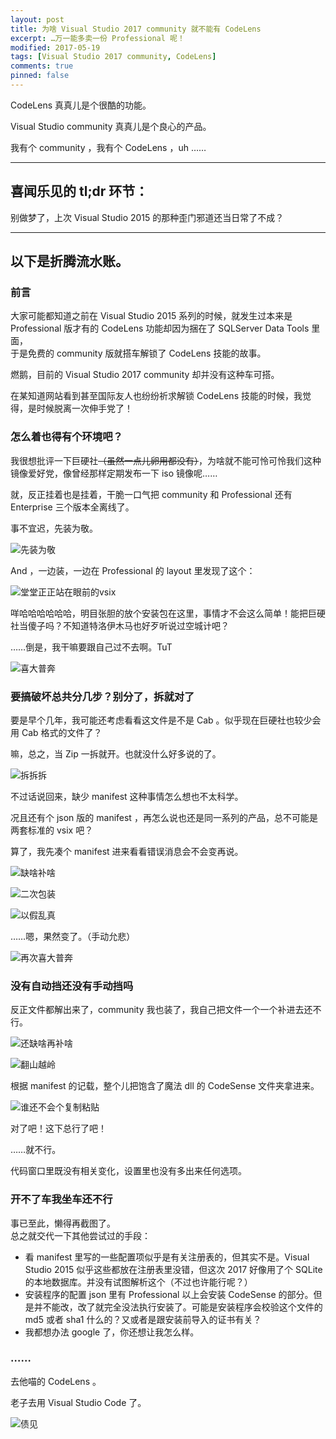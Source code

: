 ```yaml
---
layout: post
title: 为啥 Visual Studio 2017 community 就不能有 CodeLens
excerpt: …万一能多卖一份 Professional 呢！
modified: 2017-05-19
tags: [Visual Studio 2017 community, CodeLens]
comments: true
pinned: false
---
```


CodeLens 真真儿是个很酷的功能。

Visual Studio community 真真儿是个良心的产品。

我有个 community ，我有个 CodeLens ，uh ……

----

## 喜闻乐见的 tl;dr 环节：

别做梦了，上次 Visual Studio 2015 的那种歪门邪道还当日常了不成？

----

## 以下是折腾流水账。

### 前言

大家可能都知道之前在 Visual Studio 2015 系列的时候，就发生过本来是 Professional 版才有的 CodeLens 功能却因为捆在了 SQLServer Data Tools 里面，<br />
于是免费的 community 版就搭车解锁了 CodeLens 技能的故事。

燃鹅，目前的 Visual Studio 2017 community 却并没有这种车可搭。

在某知道网站看到甚至国际友人也纷纷祈求解锁 CodeLens 技能的时候，我觉得，是时候脱离一次伸手党了！

### 怎么着也得有个环境吧？

我很想批评一下巨硬社~~（虽然一点儿卵用都没有）~~，为啥就不能可怜可怜我们这种镜像爱好党，像曾经那样定期发布一下 iso 镜像呢……

就，反正挂着也是挂着，干脆一口气把 community 和 Professional 还有 Enterprise 三个版本全离线了。

事不宜迟，先装为敬。

![先装为敬](2017-05-19-why-not-codelens-community/p001.png "不管三七二十一我就先装了个 community")

And ，一边装，一边在 Professional 的 layout 里发现了这个：

![堂堂正正站在眼前的vsix](2017-05-19-why-not-codelens-community/p002.png "你好哇，CodeSense ！")

咩哈哈哈哈哈哈，明目张胆的放个安装包在这里，事情才不会这么简单！能把巨硬社当傻子吗？不知道特洛伊木马也好歹听说过空城计吧？

……倒是，我干嘛要跟自己过不去啊。TuT

![喜大普奔](2017-05-19-why-not-codelens-community/p003.png "你就不能给我个惊喜？非要给我个惊吓？")

### 要搞破坏总共分几步？别分了，拆就对了

要是早个几年，我可能还考虑看看这文件是不是 Cab 。似乎现在巨硬社也较少会用 Cab 格式的文件了？

嘛，总之，当 Zip 一拆就开。也就没什么好多说的了。

![拆拆拆](2017-05-19-why-not-codelens-community/p004.png "就跟拆礼物一样的爽快")

不过话说回来，缺少 manifest 这种事情怎么想也不太科学。

况且还有个 json 版的 manifest ，再怎么说也还是同一系列的产品，总不可能是两套标准的 vsix 吧？

算了，我先凑个 manifest 进来看看错误消息会不会变再说。

![缺啥补啥](2017-05-19-why-not-codelens-community/p005.png "补 patch 嘛，我补就是了")

![二次包装](2017-05-19-why-not-codelens-community/p006.png "你现在的身份是 vsix")

![以假乱真](2017-05-19-why-not-codelens-community/p007.png "去吧，少年！")

……嗯，果然变了。（手动允悲）

![再次喜大普奔](2017-05-19-why-not-codelens-community/p008.png "毫无意外地变了，然而并不是变成功")

### 没有自动挡还没有手动挡吗

反正文件都解出来了，community 我也装了，我自己把文件一个一个补进去还不行。

![还缺啥再补啥](2017-05-19-why-not-codelens-community/p009.png "补 patch 嘛，我继续补就是了")

![翻山越岭](2017-05-19-why-not-codelens-community/p010.png "你看目标文件夹的路径都对的上")

根据 manifest 的记载，整个儿把饱含了魔法 dll 的 CodeSense 文件夹拿进来。

![谁还不会个复制粘贴](2017-05-19-why-not-codelens-community/p011.png "再去一次吧，少年！")

对了吧！这下总行了吧！

……就不行。

代码窗口里既没有相关变化，设置里也没有多出来任何选项。

### 开不了车我坐车还不行

事已至此，懒得再截图了。<br />
总之就交代一下其他尝试过的手段：

* 看 manifest 里写的一些配置项似乎是有关注册表的，但其实不是。Visual Studio 2015 似乎这些都放在注册表里没错，但这次 2017 好像用了个 SQLite 的本地数据库。并没有试图解析这个（不过也许能行呢？）
* 安装程序的配置 json 里有 Professional 以上会安装 CodeSense 的部分。但是并不能改，改了就完全没法执行安装了。可能是安装程序会校验这个文件的 md5 或者 sha1 什么的？又或者是跟安装前导入的证书有关？
* 我都想办法 google 了，你还想让我怎么样。

### ……

去他喵的 CodeLens 。

老子去用 Visual Studio Code 了。

![债见](2017-05-19-why-not-codelens-community/p014.png "如果说伤心总是难免的，你又何苦一往情深")